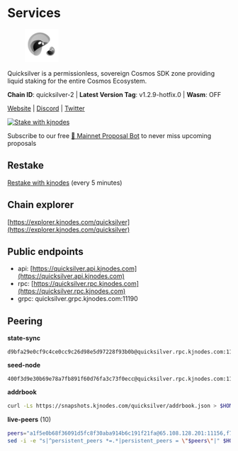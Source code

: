 # Services

<figure><img src="https://raw.githubusercontent.com/kj89/cosmos-images/main/logos/quicksilver.png" alt=""><figcaption></figcaption></figure>

Quicksilver is a permissionless, sovereign Cosmos SDK zone providing liquid staking for the entire Cosmos Ecosystem.

**Chain ID**: quicksilver-2 | **Latest Version Tag**: v1.2.9-hotfix.0 | **Wasm**: OFF

[Website](https://quicksilver.zone) | [Discord](https://discord.gg/quicksilverprotocol) | [Twitter](https://twitter.com/quicksilverzone)

[![Stake with kjnodes](https://i.ibb.co/cr44Q8j/button-stake-with-kjnodes.png)](https://restake.app/quicksilver/quickvaloper1fqfgpwdngmmay6ah7mg9y4k7ayykpzu6l3ht2m)

Subscribe to our free [🤖 Mainnet Proposal Bot](https://t.me/kjnodes_proposal_bot) to never miss upcoming proposals

## Restake

[Restake with kjnodes](https://restake.app/quicksilver/quickvaloper1fqfgpwdngmmay6ah7mg9y4k7ayykpzu6l3ht2m) (every 5 minutes)
## Chain explorer
[https://explorer.kjnodes.com/quicksilver](https://explorer.kjnodes.com/quicksilver)

## Public endpoints

* api: [https://quicksilver.api.kjnodes.com](https://quicksilver.api.kjnodes.com)
* rpc: [https://quicksilver.rpc.kjnodes.com](https://quicksilver.rpc.kjnodes.com)
* grpc: quicksilver.grpc.kjnodes.com:11190

## Peering

**state-sync**

```text
d9bfa29e0cf9c4ce0cc9c26d98e5d97228f93b0b@quicksilver.rpc.kjnodes.com:11156
```

**seed-node**

```text
400f3d9e30b69e78a7fb891f60d76fa3c73f0ecc@quicksilver.rpc.kjnodes.com:11159
```

**addrbook**
```bash
curl -Ls https://snapshots.kjnodes.com/quicksilver/addrbook.json > $HOME/.quicksilverd/config/addrbook.json
```

**live-peers** (10)
```bash
peers="a1f5e0b68f36091d5fc8f30aba914b6c191f21fa@65.108.128.201:11156,f73b2b887e7d1c01a3d753db359a0058e634e767@65.108.201.154:2090,e09b47db9c221a9d064069befcc471d949d2c28d@45.14.135.159:15620,50a40c5aba326798ea9520ac0a1207e22a540a0e@95.214.55.100:26556,4ff179ec503516c869e4104bc0af85e324deefb2@46.101.75.31:15656,c2a44958de52a8656eba9eedaf88205f27686ffd@46.4.23.42:11656,e1a24aaba30a8ff21e52fed92b96b36156b52e80@51.161.208.88:26656,fb1e7a989ff78f0bdd7828dc3ade95dcd67cd5d0@65.109.116.151:15656,914bed178748772d7578d119cb2dc89d5076b9f4@135.181.223.115:2390,d9bfa29e0cf9c4ce0cc9c26d98e5d97228f93b0b@65.109.88.38:11156"
sed -i -e "s|^persistent_peers *=.*|persistent_peers = \"$peers\"|" $HOME/.quicksilverd/config/config.toml
```
